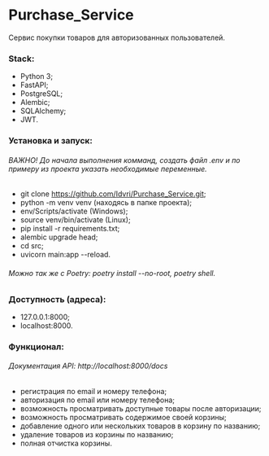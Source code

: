 # Purchase_Service
Сервис покупки товаров для авторизованных пользователей.

### Stack:
- Python 3;
- FastAPI;
- PostgreSQL;
- Alembic;
- SQLAlchemy;
- JWT.

### Установка и запуск:
###### ВАЖНО! До начала выполнения комманд, создать файл .env и по примеру из проекта указать необходимые переменные.
- git clone https://github.com/Idvri/Purchase_Service.git;
- python -m venv venv (находясь в папке проекта);
- env/Scripts/activate (Windows);
- source venv/bin/activate (Linux);
- pip install -r requirements.txt;
- alembic upgrade head;
- cd src;
- uvicorn main:app --reload.
###### Можно так же с Poetry: poetry install --no-root, poetry shell.

### Доступность (адреса):
- 127.0.0.1:8000;
- localhost:8000.

### Функционал:
###### Документация API: http://localhost:8000/docs
- регистрация по email и номеру телефона;
- авторизация по email или номеру телефона;
- возможность просматривать доступные товары после авторизации;
- возможность просматривать содержимое своей корзины;
- добавление одного или нескольких товаров в корзину по названию;
- удаление товаров из корзины по названию;
- полная отчистка корзины.
